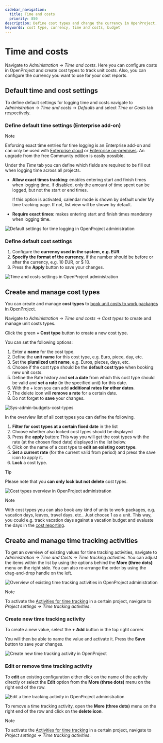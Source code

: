```yaml
---
sidebar_navigation:
  title: Time and costs
  priority: 850
description: Define cost types and change the currency in OpenProject.
keywords: cost type, currency, time and costs, budget
---
```

# Time and costs

Navigate to *Administration* -> *Time and costs*. Here you can configure costs in OpenProject and create cost types to track unit costs. Also, you can configure the currency you want to use for your cost reports.

## Default time and cost settings

To define default settings for logging time and costs navigate to *Administration* -> *Time and costs* -> *Defaults* and select *Time* or *Costs* tab respectively.

### Define default time settings (Enterprise add-on)

> [!NOTE] 
> Enforcing exact time entries for time logging is an Enterprise add-on and can only be used  with [Enterprise cloud](https://www.openproject.org/docs/enterprise-guide/enterprise-cloud-guide) or [Enterprise on-premises](https://www.openproject.org/docs/enterprise-guide/enterprise-on-premises-guide). An upgrade from the free Community edition is easily possible.

Under the *Time* tab you can define which fields are required to be fill out when logging time across all projects. 

- **Allow exact times tracking**: enables entering start and finish times when logging time.  If disabled, only the amount of time spent can be logged, but not the start or end times. 
  
  If this option is activated, calendar mode is shown by default under My time tracking page. If not, list view will be shown by default.
  
- **Require exact times**: makes entering start and finish times mandatory when logging time.

![Default settings for time logging in OpenProject administration](openproject_system_admin_guide_time_time_defaults.png)

### Define default cost settings

1. Configure the **currency used in the system, e.g. EUR**.
2. **Specify the format of the currency**, if the number should be before or after the currency, e.g. 10 EUR, or $ 10.
3. Press the **Apply** button to save your changes.

![Time and costs settings in OpenProject administration](openproject_system_admin_guide_time_costs_defaults.png)

## Create and manage cost types

You can create and manage **cost types** to [book unit costs to work packages in OpenProject](../../user-guide/time-and-costs/cost-tracking/).

Navigate to *Administration* -> *Time and costs* -> *Cost types* to create and manage unit costs types.

Click the green **+ Cost type** button to create a new cost type.

You can set the following options:

1. Enter a **name** for the cost type.
2. Define the **unit name** for this cost type, e.g. Euro, piece, day, etc.
3. Set the **pluralized unit name**, e.g. Euros, pieces, days, etc.
4. Choose if the cost type should be the **default cost type** when booking new unit costs.
5. Define the Rate history and **set a date** from which this cost type should be valid and **set a rate** (in the specified unit) for this date.
6. With the + icon you can add **additional rates for other dates**.
7. The delete icon will **remove a rate** for a certain date.
8. Do not forget to **save** your changes.

![Sys-admin-budgets-cost-types](openproject_system_admin_guide_time_costs_new_cost_type.png)

In the overview list of all cost types you can define the following.

1. **Filter for cost types at a certain fixed date** in the list
2. Choose whether also locked cost types should be displayed
3. Press the **apply** button: This way you will get the cost types with the rate (at the chosen fixed date) displayed in the list below.
4. Click on the name of a cost type to **edit an existing cost type**.
5. **Set a current rate** (for the current valid from period) and press the save icon to apply it.
6. **Lock** a cost type.

> [!TIP]
> Please note that you **can only lock but not delete** cost types.

![Cost types overview in OpenProject administration](openproject_system_admin_guide_time_costs_cost_types_overview.png)

> [!NOTE]
> With cost types you can also book any kind of units to work packages, e.g. vacation days, leaves, travel days, etc.. Just choose 1 as a unit. This way, you could e.g. track vacation days against a vacation budget and evaluate the days in the [cost reporting](../../user-guide/time-and-costs/reporting/).

## Create and manage time tracking activities

To get an overview of existing values for time tracking activities, navigate to *Administration -> Time and Costs -> Time tracking activities*. You can adjust the items within the list by using the options behind the **More (three dots)** menu on the right side. You can also re-arrange the order by using the drag-and-drop handle on the left. 

![Overview of existing time tracking activities in OpenProject administration](openproject_system_admin_guide_time_costs_time_tracking_activities_overview.png)

> [!NOTE]
> To activate the [Activities for time tracking](../../user-guide/projects/project-settings/activities-time-tracking) in a certain project, navigate to *Project settings -> Time tracking activities*.

### Create new time tracking activity

To create a new value, select the **+ Add** button in the top right corner.

You will then be able to name the value and activate it. Press the **Save** button to save your changes.

![Create new time tracking activity in OpenProject](openproject_system_admin_guide_time_costs_time_tracking_activities_new.png)

### Edit or remove time tracking activity

To **edit** an existing configuration either click on the name of the activity directly or select the **Edit** option from the **More (three dots)** menu on the right end of the row.

![Edit a time tracking activity in OpenProject administration](openproject_system_admin_guide_time_costs_time_tracking_activities_edit_icon.png)


To remove a time tracking activity, open the **More (three dots)** menu on the right end of the row and click on the **delete icon**.

> [!NOTE]
> To activate the [Activities for time tracking](../../user-guide/projects/project-settings/activities-time-tracking) in a certain project, navigate to *Project settings -> Time tracking activities*.
